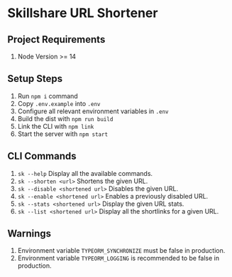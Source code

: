 # Skillshare URL Shortener

## Project Requirements

1. Node Version >= 14

## Setup Steps

1. Run `npm i` command
2. Copy `.env.example` into `.env`
3. Configure all relevant environment variables in `.env`
4. Build the dist with `npm run build`
5. Link the CLI with `npm link`
6. Start the server with `npm start`

## CLI Commands

1. `sk --help` Display all the available commands.
2. `sk --shorten <url>` Shortens the given URL.
3. `sk --disable <shortened url>` Disables the given URL.
4. `sk --enable <shortened url>` Enables a previously disabled URL.
5. `sk --stats <shortened url>` Display the given URL stats.
6. `sk --list <shortened url>` Display all the shortlinks for a given URL.

## Warnings

1. Environment variable `TYPEORM_SYNCHRONIZE` must be false in production.
2. Environment variable `TYPEORM_LOGGING` is recommended to be false in production.
